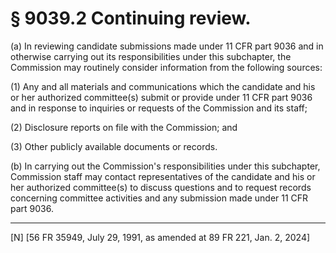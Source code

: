 # § 9039.2   Continuing review.

(a) In reviewing candidate submissions made under 11 CFR part 9036 and in otherwise carrying out its responsibilities under this subchapter, the Commission may routinely consider information from the following sources:


(1) Any and all materials and communications which the candidate and his or her authorized committee(s) submit or provide under 11 CFR part 9036 and in response to inquiries or requests of the Commission and its staff;


(2) Disclosure reports on file with the Commission; and


(3) Other publicly available documents or records.


(b) In carrying out the Commission's responsibilities under this subchapter, Commission staff may contact representatives of the candidate and his or her authorized committee(s) to discuss questions and to request records concerning committee activities and any submission made under 11 CFR part 9036.



---

[N] [56 FR 35949, July 29, 1991, as amended at 89 FR 221, Jan. 2, 2024]






